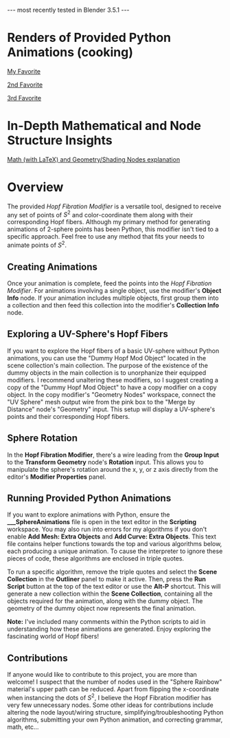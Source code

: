 --- most recently tested in Blender 3.5.1 ---

# **Renders of Provided Python Animations (cooking)**
[My Favorite](https://www.overleaf.com/read/cnchjmcvnpqt)

[2nd Favorite](https://www.overleaf.com/read/cnchjmcvnpqt)

[3rd Favorite](https://www.overleaf.com/read/cnchjmcvnpqt)

# **In-Depth Mathematical and Node Structure Insights**
[Math (with LaTeX) and Geometry/Shading Nodes explanation](https://www.overleaf.com/read/cnchjmcvnpqt)

# **Overview**
The provided *Hopf Fibration Modifier* is a versatile tool, designed to receive any set of points of $S^2$ and color-coordinate them along with their corresponding Hopf fibers. Although my primary method for generating animations of 2-sphere points has been Python, this modifier isn't tied to a specific approach. Feel free to use any method that fits your needs to animate points of $S^2$.

## **Creating Animations**

Once your animation is complete, feed the points into the *Hopf Fibration Modifier*. For animations involving a single object, use the modifier's **Object Info** node. If your animation includes multiple objects, first group them into a collection and then feed this collection into the modifier's **Collection Info** node.

## **Exploring a UV-Sphere's Hopf Fibers**

If you want to explore the Hopf fibers of a basic UV-sphere without Python animations, you can use the "Dummy Hopf Mod Object" located in the scene collection's main collection. The purpose of the existence of the dummy objects in the main collection is to unorphanize their equipped modifiers. I recommend unaltering these modifiers, so I suggest creating a copy of the "Dummy Hopf Mod Object" to have a copy modifier on a copy object. In the copy modifier's "Geometry Nodes" workspace, connect the "UV Sphere" mesh output wire from the pink box to the "Merge by Distance" node's "Geometry" input. This setup will display a UV-sphere's points and their corresponding Hopf fibers.

## **Sphere Rotation**

In the **Hopf Fibration Modifier**, there's a wire leading from the **Group Input** to the **Transform Geometry** node's **Rotation** input. This allows you to manipulate the sphere's rotation around the x, y, or z axis directly from the editor's **Modifier Properties** panel.

## **Running Provided Python Animations**

If you want to explore animations with Python, ensure the **___SphereAnimations** file is open in the text editor in the **Scripting** workspace. You may also run into errors for my algorithms if you don't enable **Add Mesh: Extra Objects** and **Add Curve: Extra Objects**. This text file contains helper functions towards the top and various algorithms below, each producing a unique animation. To cause the interpreter to ignore these pieces of code, these algorithms are enclosed in triple quotes.

To run a specific algorithm, remove the triple quotes and select the **Scene Collection** in the **Outliner** panel to make it active. Then, press the **Run Script** button at the top of the text editor or use the **Alt-P** shortcut. This will generate a new collection within the **Scene Collection**, containing all the objects required for the animation, along with the dummy object. The geometry of the dummy object now represents the final animation.

**Note:** I've included many comments within the Python scripts to aid in understanding how these animations are generated. Enjoy exploring the fascinating world of Hopf fibers!

## **Contributions**

If anyone would like to contribute to this project, you are more than welcome! I suspect that the number of nodes used in the "Sphere Rainbow" material's upper path can be reduced. Apart from flipping the x-coordinate when instancing the dots of $S^2$, I believe the Hopf Fibration modifier has very few unnecessary nodes. Some other ideas for contributions include altering the node layout/wiring structure, simplifying/troubleshooting Python algorithms, submitting your own Python animation, and correcting grammar, math, etc...













